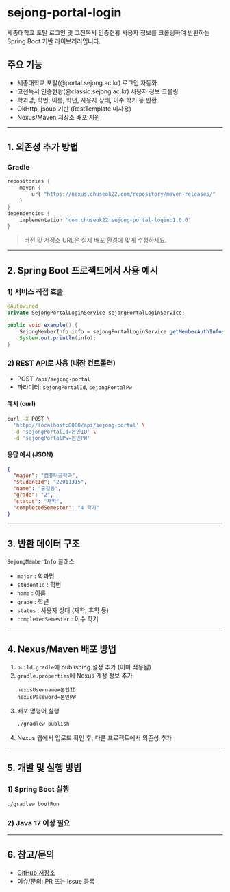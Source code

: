 # sejong-portal-login

세종대학교 포탈 로그인 및 고전독서 인증현황 사용자 정보를 크롤링하여 반환하는 Spring Boot 기반 라이브러리입니다.

## 주요 기능
- 세종대학교 포탈(@portal.sejong.ac.kr) 로그인 자동화
- 고전독서 인증현황(@classic.sejong.ac.kr) 사용자 정보 크롤링
- 학과명, 학번, 이름, 학년, 사용자 상태, 이수 학기 등 반환
- OkHttp, jsoup 기반 (RestTemplate 미사용)
- Nexus/Maven 저장소 배포 지원

---

## 1. 의존성 추가 방법

### Gradle
```groovy
repositories {
    maven {
        url "https://nexus.chuseok22.com/repository/maven-releases/"
    }
}
dependencies {
    implementation 'com.chuseok22:sejong-portal-login:1.0.0'
}
```
> 버전 및 저장소 URL은 실제 배포 환경에 맞게 수정하세요.

---

## 2. Spring Boot 프로젝트에서 사용 예시

### 1) 서비스 직접 호출
```java
@Autowired
private SejongPortalLoginService sejongPortalLoginService;

public void example() {
    SejongMemberInfo info = sejongPortalLoginService.getMemberAuthInfos("포탈ID", "포탈PW");
    System.out.println(info);
}
```

### 2) REST API로 사용 (내장 컨트롤러)
- POST `/api/sejong-portal`
- 파라미터: `sejongPortalId`, `sejongPortalPw`

#### 예시 (curl)
```bash
curl -X POST \
  'http://localhost:8080/api/sejong-portal' \
  -d 'sejongPortalId=본인ID' \
  -d 'sejongPortalPw=본인PW'
```

#### 응답 예시 (JSON)
```json
{
  "major": "컴퓨터공학과",
  "studentId": "22011315",
  "name": "홍길동",
  "grade": "2",
  "status": "재학",
  "completedSemester": "4 학기"
}
```

---

## 3. 반환 데이터 구조

`SejongMemberInfo` 클래스
- `major` : 학과명
- `studentId` : 학번
- `name` : 이름
- `grade` : 학년
- `status` : 사용자 상태 (재학, 휴학 등)
- `completedSemester` : 이수 학기

---

## 4. Nexus/Maven 배포 방법

1. `build.gradle`에 publishing 설정 추가 (이미 적용됨)
2. `gradle.properties`에 Nexus 계정 정보 추가
   ```properties
   nexusUsername=본인ID
   nexusPassword=본인PW
   ```
3. 배포 명령어 실행
   ```bash
   ./gradlew publish
   ```
4. Nexus 웹에서 업로드 확인 후, 다른 프로젝트에서 의존성 추가

---

## 5. 개발 및 실행 방법

### 1) Spring Boot 실행
```bash
./gradlew bootRun
```

### 2) Java 17 이상 필요

---

## 6. 참고/문의
- [GitHub 저장소](https://github.com/Chuseok22/sejong-portal-login)
- 이슈/문의: PR 또는 Issue 등록
